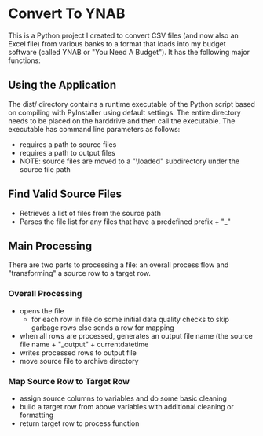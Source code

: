 # Convert To YNAB
This is a Python project I created to convert CSV files (and now also an Excel file) from various banks to a format that loads into my budget software (called YNAB or "You Need A Budget"). It has the following major functions:

## Using the Application
The dist/ directory contains a runtime executable of the Python script based on compiling with PyInstaller using default settings. The entire directory needs to be placed on the harddrive and then call the executable. The executable has command line parameters as follows:
  * requires a path to source files
  * requires a path to output files
  * NOTE: source files are moved to a "\loaded" subdirectory under the source file path

## Find Valid Source Files
* Retrieves a list of files from the source path
* Parses the file list for any files that have a predefined prefix + "_" 

## Main Processing
There are two parts to processing a file: an overall process flow and "transforming" a source row to a target row.
### Overall Processing
* opens the file
    * for each row in file do some initial data quality checks to skip garbage rows else sends a row for mapping
* when all rows are processed, generates an output file name (the source file name + "_output" + currentdatetime
* writes processed rows to output file
* move source file to archive directory

### Map Source Row to Target Row
* assign source columns to variables and do some basic cleaning
* build a target row from above variables with additional cleaning or formatting
* return target row to process function
